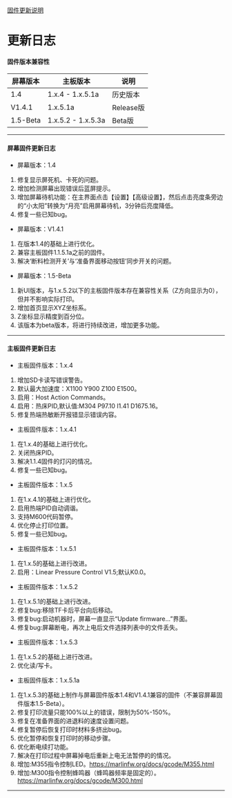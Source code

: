 [固件更新说明](https://github.com/NARUTOfzr/Neptune_3_Pro_Plus_Max)

# 更新日志
#### 固件版本兼容性
| 屏幕版本      |      主板版本            |          说明           |
|------------|-------------------------------------|------------|
| 1.4       |      1.x.4 - 1.x.5.1a          |   历史版本      |
| V1.4.1       |      1.x.5.1a          |   Release版  |
| 1.5-Beta  |      1.x.5.2 - 1.x.5.3a           |  Beta版   |


---
#### 屏幕固件更新日志    
- 屏幕版本：1.4    
1. 修复显示屏死机、卡死的问题。    
2. 增加检测屏幕出现错误后蓝屏提示。    
3. 增加屏幕待机功能：在主界面点击【设置】【高级设置】，然后点击亮度条旁边的“小太阳”转换为“月亮”启用屏幕待机，3分钟后亮度降低。    
4. 修复一些已知bug。    

- 屏幕版本：V1.4.1
1. 在版本1.4的基础上进行优化。  
2. 兼容主板固件1.1.5.1a之前的固件。 
3. 解决‘断料检测开关’与‘准备界面移动按钮’同步开关的问题。   





- 屏幕版本：1.5-Beta    
1. 新UI版本，与1.x.5.2以下的主板固件版本存在兼容性关系（Z方向显示为0），但并不影响实际打印。    
2. 增加首页显示XYZ坐标系。    
3. Z坐标显示精度到百分位。    
4. 该版本为beta版本，将进行持续改进，增加更多功能。   

---
#### 主板固件更新日志    

- 主板固件版本：1.x.4    
1. 增加SD卡读写错误警告。    
2. 默认最大加速度：X1100 Y900 Z100 E1500。    
3. 启用：Host Action Commands。    
4. 启用：热床PID,默认值:M304 P97.10 I1.41 D1675.16。    
5. 修复热端热敏断开报错显示错误内容。    

- 主板固件版本：1.x.4.1    
1. 在1.x.4的基础上进行优化。    
2. 关闭热床PID。    
3. 解决1.1.4固件的灯闪的情况。    
4. 修复一些已知bug。    

- 主板固件版本：1.x.5    
1. 在1.x.4.1的基础上进行优化。    
2. 启用热端PID自动调谐。    
3. 支持M600代码暂停。    
4. 优化停止打印位置。    
5. 修复一些已知bug。    

- 主板固件版本：1.x.5.1    
1. 在1.x.5的基础上进行改进。    
2. 启用：Linear Pressure Control V1.5;默认K0.0。    

- 主板固件版本：1.x.5.2    
1. 在1.x.5.1的基础上进行改进。     
2. 修复bug:移除TF卡后平台向后移动。    
3. 修复bug:启动机器时，屏幕一直显示“Update firmware...”界面。    
4. 修复bug:屏幕断电，再次上电后文件选择列表中的文件丢失。    

- 主板固件版本：1.x.5.3    
1. 在1.x.5.2的基础上进行改进。    
2. 优化读/写卡。    

- 主板固件版本：1.x.5.1a     
1. 在1.x.5.3的基础上制作与屏幕固件版本1.4和V1.4.1兼容的固件（不兼容屏幕固件版本1.5-Beta）。    
2. 修复打印流量只能100%以上的错误，限制为50%-150%。 
3. 修复在准备界面的进退料的速度设置问题。   
4. 修复暂停后恢复打印时材料多挤出bug。  
5. 优化暂停和恢复打印时的移动步骤。 
6. 优化断电续打功能。   
7. 解决在打印过程中屏幕掉电后重新上电无法暂停的的情况。   
8. 增加:M355指令控制LED。https://marlinfw.org/docs/gcode/M355.html    
9. 增加:M300指令控制蜂鸣器（蜂鸣器频率是固定的）。https://marlinfw.org/docs/gcode/M300.html  


---
